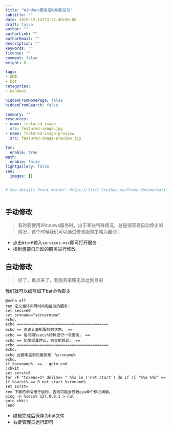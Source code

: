 ```yaml
---
title: "Windows服务定时刷新启动"
subtitle: ""
date: 2019-12-14T13:27:40+08:00
draft: false
author: ""
authorLink: ""
authorEmail: ""
description: ""
keywords: ""
license: ""
comment: false
weight: 0

tags:
- 脚本
- bat
categories:
- Windows

hiddenFromHomePage: false
hiddenFromSearch: false

summary: ""
resources:
- name: featured-image
  src: featured-image.jpg
- name: featured-image-preview
  src: featured-image-preview.jpg

toc:
  enable: true
math:
  enable: false
lightgallery: false
seo:
  images: []


# See details front matter: https://fixit.lruihao.cn/theme-documentation-content/#front-matter
---
```


<!--more-->
## 手动修改

>  有时要使用Windows服务时，出于某些特殊情况，总是很容易自动停止的情况，这个时候我们可以通过修改服务策略为自动；
- 点击`Win+R`输入`services.msc`即可打开服务
- 找到想要自启动的服务进行修改。

## 自动修改
> 好了，重点来了，若服务策略无法达到目的

我们就可以编写如下bat命令脚本

``` shell
@echo off
rem 定义循环间隔时间和监测的服务：
set secs=60
set srvname="servername"
echo.
echo ========================================
echo == 查询计算机服务的状态， ==
echo == 每间隔%secs%秒种进行一次查询， ==
echo == 如发现其停止，则立即启动。 ==
echo ========================================
echo.
echo 此脚本监测的服务是：%srvname%
echo.
if %srvname%. == . goto end
:chkit
set svrst=0
for /F "tokens=1* delims= " %%a in ('net start') do if /I "%%a %%b" == %srvname% set svrst=1
if %svrst% == 0 net start %srvname%
set svrst=
rem 下面的命令用于延时，否则可能会导致cpu单个核心满载。
ping -n %secs% 127.0.0.1 > nul
goto chkit
:end
```
- 编辑完成后保存为bat文件<br>
- 右键管理员运行即可